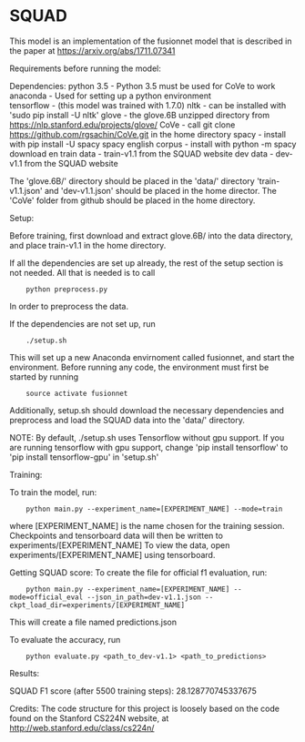 # SQUAD

This model is an implementation of the fusionnet model that is described in 
the paper at https://arxiv.org/abs/1711.07341

Requirements before running the model:

Dependencies:
python 3.5 - Python 3.5 must be used for CoVe to work
anaconda   - Used for setting up a python environment	   
tensorflow - (this model was trained with 1.7.0)
nltk 	   - can be installed with 'sudo pip install -U nltk'
glove 	   - the glove.6B unzipped directory from https://nlp.stanford.edu/projects/glove/
CoVe       - call git clone https://github.com/rgsachin/CoVe.git in the home directory
spacy      - install with pip install -U spacy
spacy english corpus - install with python -m spacy download en
train data - train-v1.1 from the SQUAD website 
dev data   - dev-v1.1 from the SQUAD website

The 'glove.6B/' directory should be placed in the 'data/' directory
'train-v1.1.json' and 'dev-v1.1.json' should be placed in the home director.
The 'CoVe' folder from github should be placed in the home directory.

Setup:

Before training, first download and extract glove.6B/ into the data directory, and place train-v1.1 in the home directory.

If all the dependencies are set up already, the rest of the setup section is not needed. All that is needed is to call 

        python preprocess.py

In order to preprocess the data. 

If the dependencies are not set up, run 

        ./setup.sh

This will set up a new Anaconda envirnoment called fusionnet, and start the environment. Before running any code, the environment must first be started by running

        source activate fusionnet

Additionally, setup.sh should download the necessary dependencies and preprocess and load the SQUAD data into the 'data/' directory.

NOTE: By default, ./setup.sh uses Tensorflow without gpu support. If you are running tensorflow with gpu support, change 'pip install tensorflow' to 'pip install tensorflow-gpu' in 'setup.sh'


Training:

To train the model, run:

		python main.py --experiment_name=[EXPERIMENT_NAME] --mode=train

where [EXPERIMENT_NAME] is the name chosen for the training session.
Checkpoints and tensorboard data will then be written to experiments/[EXPERIMENT_NAME]
To view the data, open experiments/[EXPERIMENT_NAME] using tensorboard.


Getting SQUAD score:
To create the file for official f1 evaluation, run:

        python main.py --experiment_name=[EXPERIMENT_NAME] --mode=official_eval --json_in_path=dev-v1.1.json --ckpt_load_dir=experiments/[EXPERIMENT_NAME]

This will create a file named predictions.json

To evaluate the accuracy, run

        python evaluate.py <path_to_dev-v1.1> <path_to_predictions>


Results:

SQUAD F1 score (after 5500 training steps): 28.128770745337675

Credits:
The code structure for this project is loosely based on the code found on the Stanford CS224N website, at http://web.stanford.edu/class/cs224n/